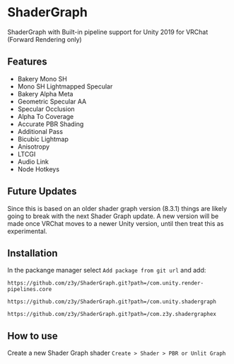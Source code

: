 # ShaderGraph
ShaderGraph with Built-in pipeline support for Unity 2019 for VRChat (Forward Rendering only)

## Features
- Bakery Mono SH
- Mono SH Lightmapped Specular
- Bakery Alpha Meta
- Geometric Specular AA
- Specular Occlusion
- Alpha To Coverage
- Accurate PBR Shading
- Additional Pass
- Bicubic Lightmap
- Anisotropy
- LTCGI
- Audio Link
- Node Hotkeys 

## Future Updates
Since this is based on an older shader graph version (8.3.1) things are likely going to break  with the next Shader Graph update. A new version will be made once VRChat moves to a newer Unity version, until then treat this as experimental.


## Installation
In the packange manager select `Add package from git url` and add:

`https://github.com/z3y/ShaderGraph.git?path=/com.unity.render-pipelines.core`

`https://github.com/z3y/ShaderGraph.git?path=/com.unity.shadergraph`

`https://github.com/z3y/ShaderGraph.git?path=/com.z3y.shadergraphex`

## How to use
Create a new Shader Graph shader `Create > Shader > PBR or Unlit Graph`
